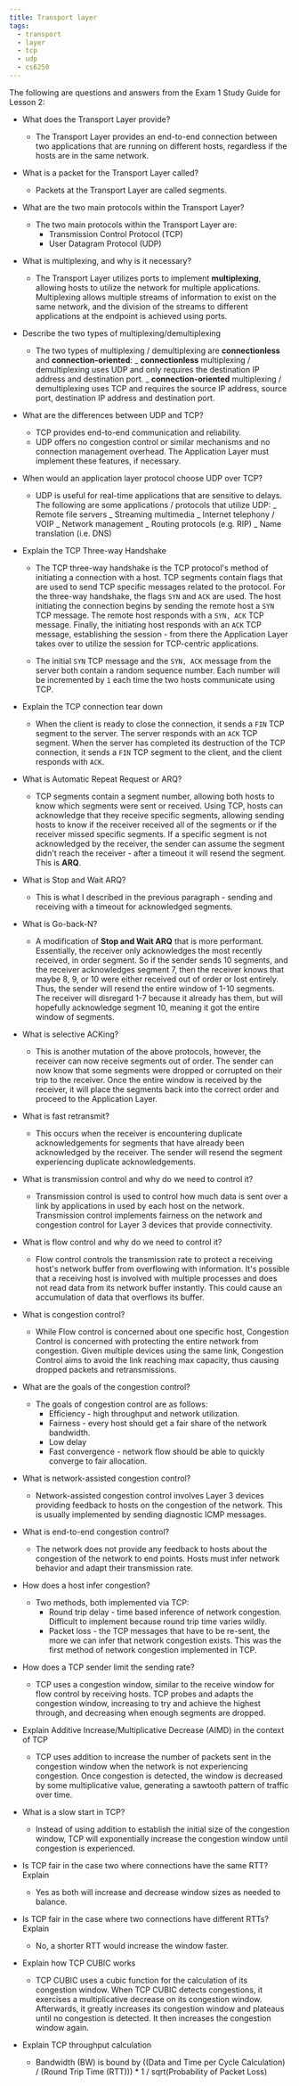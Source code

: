```yaml
---
title: Transport layer
tags:
  - transport
  - layer
  - tcp
  - udp
  - cs6250
---
```


The following are questions and answers from the Exam 1 Study Guide for Lesson 2:

- What does the Transport Layer provide?

  - The Transport Layer provides an end-to-end connection between two applications that are running
    on different hosts, regardless if the hosts are in the same network.

- What is a packet for the Transport Layer called?

  - Packets at the Transport Layer are called segments.

- What are the two main protocols within the Transport Layer?

  - The two main protocols within the Transport Layer are:
    - Transmission Control Protocol (TCP)
    - User Datagram Protocol (UDP)

- What is multiplexing, and why is it necessary?

  - The Transport Layer utilizes ports to implement **multiplexing**, allowing hosts to utilize the
    network for multiple applications. Multiplexing allows multiple streams of information to exist
    on the same network, and the division of the streams to different applications at the endpoint
    is achieved using ports.

- Describe the two types of multiplexing/demultiplexing

  - The two types of multiplexing / demultiplexing are **connectionless** and
    **connection-oriented**: _ **connectionless** multiplexing / demultiplexing uses UDP and only
    requires the destination IP address and destination port. _ **connection-oriented** multiplexing
    / demultiplexing uses TCP and requires the source IP address, source port, destination IP
    address and destination port.

- What are the differences between UDP and TCP?

  - TCP provides end-to-end communication and reliability.
  - UDP offers no congestion control or similar mechanisms and no connection management overhead.
    The Application Layer must implement these features, if necessary.

- When would an application layer protocol choose UDP over TCP?

  - UDP is useful for real-time applications that are sensitive to delays. The following are some
    applications / protocols that utilize UDP: _ Remote file servers _ Streaming multimedia _
    Internet telephony / VOIP _ Network management _ Routing protocols (e.g. RIP) _ Name translation
    (i.e. DNS)

- Explain the TCP Three-way Handshake

  - The TCP three-way handshake is the TCP protocol's method of initiating a connection with a host.
    TCP segments contain flags that are used to send TCP specific messages related to the protocol.
    For the three-way handshake, the flags `SYN` and `ACK` are used. The host initiating the
    connection begins by sending the remote host a `SYN` TCP message. The remote host responds with
    a `SYN, ACK` TCP message. Finally, the initiating host responds with an `ACK` TCP message,
    establishing the session - from there the Application Layer takes over to utilize the session
    for TCP-centric applications.

  - The initial `SYN` TCP message and the `SYN, ACK` message from the server both contain a random
    sequence number. Each number will be incremented by `1` each time the two hosts communicate
    using TCP.

- Explain the TCP connection tear down

  - When the client is ready to close the connection, it sends a `FIN` TCP segment to the server.
    The server responds with an `ACK` TCP segment. When the server has completed its destruction of
    the TCP connection, it sends a `FIN` TCP segment to the client, and the client responds with
    `ACK`.

- What is Automatic Repeat Request or ARQ?

  - TCP segments contain a segment number, allowing both hosts to know which segments were sent or
    received. Using TCP, hosts can acknowledge that they receive specific segments, allowing sending
    hosts to know if the receiver received all of the segments or if the receiver missed specific
    segments. If a specific segment is not acknowledged by the receiver, the sender can assume the
    segment didn't reach the receiver - after a timeout it will resend the segment. This is **ARQ**.

- What is Stop and Wait ARQ?

  - This is what I described in the previous paragraph - sending and receiving with a timeout for
    acknowledged segments.

- What is Go-back-N?

  - A modification of **Stop and Wait ARQ** that is more performant. Essentially, the receiver only
    acknowledges the most recently received, in order segment. So if the sender sends 10 segments,
    and the receiver acknowledges segment 7, then the receiver knows that maybe 8, 9, or 10 were
    either received out of order or lost entirely. Thus, the sender will resend the entire window of
    1-10 segments. The receiver will disregard 1-7 because it already has them, but will hopefully
    acknowledge segment 10, meaning it got the entire window of segments.

- What is selective ACKing?

  - This is another mutation of the above protocols, however, the receiver can now receive segments
    out of order. The sender can now know that some segments were dropped or corrupted on their trip
    to the receiver. Once the entire window is received by the receiver, it will place the segments
    back into the correct order and proceed to the Application Layer.

- What is fast retransmit?

  - This occurs when the receiver is encountering duplicate acknowledgements for segments that have
    already been acknowledged by the receiver. The sender will resend the segment experiencing
    duplicate acknowledgements.

- What is transmission control and why do we need to control it?

  - Transmission control is used to control how much data is sent over a link by applications in
    used by each host on the network. Transmission control implements fairness on the network and
    congestion control for Layer 3 devices that provide connectivity.

- What is flow control and why do we need to control it?

  - Flow control controls the transmission rate to protect a receiving host's network buffer from
    overflowing with information. It's possible that a receiving host is involved with multiple
    processes and does not read data from its network buffer instantly. This could cause an
    accumulation of data that overflows its buffer.

- What is congestion control?

  - While Flow control is concerned about one specific host, Congestion Control is concerned with
    protecting the entire network from congestion. Given multiple devices using the same link,
    Congestion Control aims to avoid the link reaching max capacity, thus causing dropped packets
    and retransmissions.

- What are the goals of the congestion control?

  - The goals of congestion control are as follows:
    - Efficiency - high throughput and network utilization.
    - Fairness - every host should get a fair share of the network bandwidth.
    - Low delay
    - Fast convergence - network flow should be able to quickly converge to fair allocation.

- What is network-assisted congestion control?

  - Network-assisted congestion control involves Layer 3 devices providing feedback to hosts on the
    congestion of the network. This is usually implemented by sending diagnostic ICMP messages.

- What is end-to-end congestion control?

  - The network does not provide any feedback to hosts about the congestion of the network to end
    points. Hosts must infer network behavior and adapt their transmission rate.

- How does a host infer congestion?

  - Two methods, both implemented via TCP:
    - Round trip delay - time based inference of network congestion. Difficult to implement because
      round trip time varies wildly.
    - Packet loss - the TCP messages that have to be re-sent, the more we can infer that network
      congestion exists. This was the first method of network congestion implemented in TCP.

- How does a TCP sender limit the sending rate?

  - TCP uses a congestion window, similar to the receive window for flow control by receiving hosts.
    TCP probes and adapts the congestion window, increasing to try and achieve the highest through,
    and decreasing when enough segments are dropped.

- Explain Additive Increase/Multiplicative Decrease (AIMD) in the context of TCP

  - TCP uses addition to increase the number of packets sent in the congestion window when the
    network is not experiencing congestion. Once congestion is detected, the window is decreased by
    some multiplicative value, generating a sawtooth pattern of traffic over time.

- What is a slow start in TCP?

  - Instead of using addition to establish the initial size of the congestion window, TCP will
    exponentially increase the congestion window until congestion is experienced.

- Is TCP fair in the case two where connections have the same RTT? Explain

  - Yes as both will increase and decrease window sizes as needed to balance.

- Is TCP fair in the case where two connections have different RTTs? Explain

  - No, a shorter RTT would increase the window faster.

- Explain how TCP CUBIC works

  - TCP CUBIC uses a cubic function for the calculation of its congestion window. When TCP CUBIC
    detects congestions, it exercises a multiplicative decrease on its congestion window.
    Afterwards, it greatly increases its congestion window and plateaus until no congestion is
    detected. It then increases the congestion window again.

- Explain TCP throughput calculation

  - Bandwidth (BW) is bound by ((Data and Time per Cycle Calculation) / (Round Trip Time (RTT))) \*
    1 / sqrt(Probability of Packet Loss)
